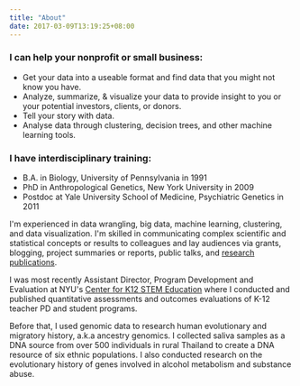 ```yaml
---
title: "About"
date: 2017-03-09T13:19:25+08:00
---
```

### I can help your nonprofit or small business:

* Get your data into a useable format and find data that you might not know you have.
* Analyze, summarize, & visualize your data to provide insight to you or your potential investors, clients, or donors.
* Tell your story with data.
* Analyse data through clustering, decision trees, and other machine learning tools.

### I have interdisciplinary training:

* B.A. in Biology, University of Pennsylvania in 1991
* PhD in Anthropological Genetics, New York University in 2009
* Postdoc at Yale University School of Medicine, Psychiatric Genetics in 2011 

I'm experienced in data wrangling, big data, machine learning, clustering, and data visualization. I'm skilled in communicating complex scientific and statistical concepts or results to colleagues and lay audiences via grants, blogging, project summaries or reports, public talks, and [research publications](https://scholar.google.com/citations?user=LEbo8lAAAAAJ&hl=en&oi=ao).

I was most recently Assistant Director, Program Development and Evaluation at NYU's [Center for K12 STEM Education](http://engineering.nyu.edu/k12stem) where I conducted and published quantitative assessments and outcomes evaluations of K-12 teacher PD and student programs.

Before that, I used genomic data to research human evolutionary and migratory history, a.k.a ancestry genomics. I collected saliva samples as a DNA source from over 500 individuals in rural Thailand to create a DNA resource of six ethnic populations. I also conducted research on the evolutionary history of genes involved in alcohol metabolism and substance abuse.




